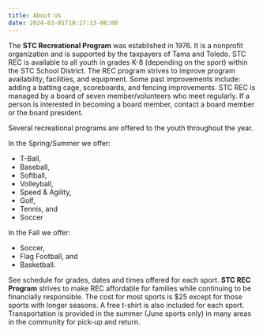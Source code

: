 ```yaml
---
title: About Us
date: 2024-03-01T10:27:13-06:00
---
```


The **STC Recreational Program** was established in 1976. It is a nonprofit organization and is supported by the taxpayers of Tama and Toledo. STC REC is available to all youth in grades K-8 (depending on the sport) within the STC School District. The REC program strives to improve program availability, facilities, and equipment. Some past improvements include: adding a batting cage, scoreboards, and fencing improvements. STC REC is managed by a board of seven member/volunteers who meet regularly. If a person is interested in becoming a board member, contact a board member or the board president.

Several recreational programs are offered to the youth throughout the year.

In the Spring/Summer we offer:

  - T-Ball,
  - Baseball,
  - Softball,
  - Volleyball,
  - Speed & Agility,
  - Golf,
  - Tennis, and
  - Soccer

In the Fall we offer:

  - Soccer,
  - Flag Football, and
  - Basketball.

See schedule for grades, dates and times offered for each sport.  **STC REC Program** strives to make REC affordable for families while continuing to be financially responsible. The cost for most sports is $25 except for those sports with longer seasons. A free t-shirt is also included for each sport. Transportation is provided in the summer (June sports only) in many areas in the community for pick-up and return.
